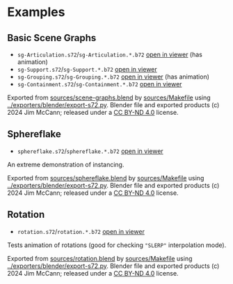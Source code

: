# Examples

## Basic Scene Graphs
- `sg-Articulation.s72`/`sg-Articulation.*.b72` [open in viewer](https://15-472.github.io/s72/?https://raw.githubusercontent.com/15-472/s72/main/examples/sg-Articulation.s72) (has animation)
- `sg-Support.s72`/`sg-Support.*.b72` [open in viewer](https://15-472.github.io/s72/?https://raw.githubusercontent.com/15-472/s72/main/examples/sg-Support.s72)
- `sg-Grouping.s72`/`sg-Grouping.*.b72` [open in viewer](https://15-472.github.io/s72/?https://raw.githubusercontent.com/15-472/s72/main/examples/sg-Grouping.s72) (has animation)
- `sg-Containment.s72`/`sg-Containment.*.b72` [open in viewer](https://15-472.github.io/s72/?https://raw.githubusercontent.com/15-472/s72/main/examples/sg-Containment.s72)

Exported from [sources/scene-graphs.blend](sources/scene-graphs.blend) by [sources/Makefile](sources/Makefile) using [../exporters/blender/export-s72.py](../exporters/blender/export-s72.py).
Blender file and exported products (c) 2024 Jim McCann; released under a [CC BY-ND 4.0](https://creativecommons.org/licenses/by-nd/4.0/) license.

## Sphereflake
- `sphereflake.s72`/`sphereflake.*.b72` [open in viewer](https://15-472.github.io/s72/?https://raw.githubusercontent.com/15-472/s72/main/examples/sphereflake.s72)

An extreme demonstration of instancing.

Exported from [sources/sphereflake.blend](sources/sphereflake.blend) by [sources/Makefile](sources/Makefile) using [../exporters/blender/export-s72.py](../exporters/blender/export-s72.py).
Blender file and exported products (c) 2024 Jim McCann; released under a [CC BY-ND 4.0](https://creativecommons.org/licenses/by-nd/4.0/) license.

## Rotation
- `rotation.s72`/`rotation.*.b72` [open in viewer](https://15-472.github.io/s72/?https://raw.githubusercontent.com/15-472/s72/main/examples/rotation.s72)

Tests animation of rotations (good for checking `"SLERP"` interpolation mode).

Exported from [sources/rotation.blend](sources/rotation.blend) by [sources/Makefile](sources/Makefile) using [../exporters/blender/export-s72.py](../exporters/blender/export-s72.py).
Blender file and exported products (c) 2024 Jim McCann; released under a [CC BY-ND 4.0](https://creativecommons.org/licenses/by-nd/4.0/) license.

